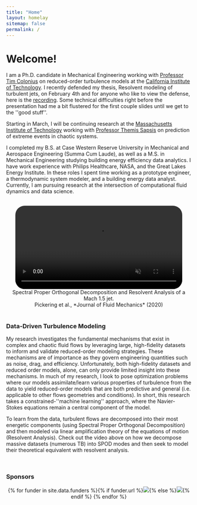 ```yaml
---
title: "Home"
layout: homelay
sitemap: false
permalink: /
---
```


<style>
code {padding: 6px 8px; font-size: 90%;}
</style>

# Welcome!

I am a Ph.D. candidate in Mechanical Engineering working with <a href="https://www.colonius.caltech.edu/" target="_blank">Professor Tim Colonius</a> on reduced-order turbulence models at the <a href="https://www.caltech.edu/" target="_blank">California Institute of Technology</a>. I recently defended my thesis, Resolvent modeling of turbulent jets, on February 4th and for anyone who like to view the defense, here is the <a href="https://caltech.box.com/s/izah1rs8xzjwc6l12s150c60znqhk8oy" target="_blank">recording</a>. Some technical difficulties right before the presentation had me a bit flustered for the first couple slides until we get to the ''good stuff''. 

Starting in March, I will be continuing research at the <a href="http://meche.mit.edu/" target="_blank">Massachusetts Institute of Technology</a> working with <a href="http://sandlab.mit.edu/" target="_blank">Professor Themis Sapsis</a> on prediction of extreme events in chaotic systems.

I completed my B.S. at Case Western Reserve University in Mechanical and Aerospace Engineering (Summa Cum Laude), as well as a M.S. in Mechanical Engineering studying building energy efficiency data analytics.  I have work experience with Philips Healthcare, NASA, and the Great Lakes Energy Institute.  In these roles I spent time working as a prototype engineer, a thermodynamic system modeler, and a building energy data analyst. Currently,  I am pursuing research at the intersection of computational fluid dynamics and data science.



<br/>

<div class="row" style="text-align:center">
<video controls autoplay muted loop width="90%" style="display:inline-block; border-radius: 25px; border:0px solid #FFF;">
  <source src="{{ site.url }}{{ site.baseurl }}/images/videos/jet_spod_resolvent.mp4" type="video/mp4">
  Your browser does not support the video tag.
</video>
  Spectral Proper Orthogonal Decomposition and Resolvent Analysis of a Mach 1.5 jet. 
<br/>
Pickering et al., *Journal of Fluid Mechanics* (2020)
</div>
<br/>

### Data-Driven Turbulence Modeling

My research investigates the fundamental mechanisms that exist in complex and chaotic fluid flows by leveraging large, high-fidelity datasets to inform and validate reduced-order modeling strategies. These mechanisms are of importance as they govern engineering quantities such as noise, drag, and efficiency. Unfortunately, both high-fidelity datasets and reduced order models, alone, can only provide limited insight into these mechanisms. In much of my research, I look to pose optimization problems where our models assimilate/learn various properties of turbulence from the data to yield reduced-order models that are both predictive and general (i.e. applicable to other flows geometries and conditions). In short, this research takes a constrained-''machine learning'' approach, where the Navier-Stokes equations remain a central component of the model.


To learn from the data, turbulent flows are decomposed into their most energetic components (using Spectral Proper Orthogonal Decomposition) and then modeled via linear amplification theory of the equations of motion (Resolvent Analysis). Check out the video above on how we decompose massive datasets (numerous TB) into SPOD modes and then seek to model their theoretical equivalent with resolvent analysis.


<br/>
<div class="well-md">
<h3>Sponsors</h3>
<div style='display:block; text-align:center; margin-left:auto; margin-right:auto;'>
 {% for funder in site.data.funders %}{% if funder.url %}<a href="{{funder.url}}" target="_blank"><img src='/images/logopic/{{ funder.image }}' style='max-height: 70px; max-width: 170px;'/></a>{% else %}<img src='/images/logopic/{{ funder.image }}' class='mycenter' style='max-height: 70px; max-width: 170px;'/>{% endif %}   {% endfor %}
</div>

</div>


